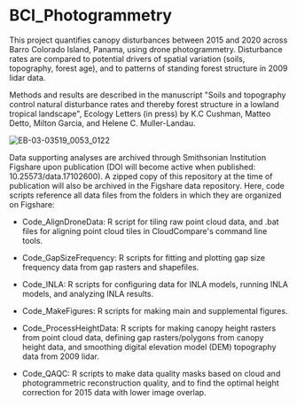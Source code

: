 # BCI_Photogrammetry
This project quantifies canopy disturbances between 2015 and 2020 across Barro Colorado Island, Panama, using drone photogrammetry. Disturbance rates are compared to potential drivers of spatial variation (soils, topography, forest age), and to patterns of standing forest structure in 2009 lidar data.

Methods and results are described in the manuscript "Soils and topography control natural disturbance rates and thereby forest structure in a lowland tropical landscape", Ecology Letters (in press) by K.C Cushman, Matteo Detto, Milton Garcia, and Helene C. Muller-Landau.

![EB-03-03519_0053_0122](https://user-images.githubusercontent.com/15330340/149802977-a1c868a7-c12e-4c1b-963c-48f641a674ab.JPG)

Data supporting analyses are archived through Smithsonian Institution Figshare upon publication (DOI will become active when published: 10.25573/data.17102600). A zipped copy of this repository at the time of publication will also be archived in the Figshare data repository. Here, code scripts reference all data files from the folders in which they are organized on Figshare:

- Code_AlignDroneData: R script for tiling raw point cloud data, and .bat files for aligning point cloud tiles in CloudCompare's command line tools.

- Code_GapSizeFrequency: R scripts for fitting and plotting gap size frequency data from gap rasters and shapefiles.

- Code_INLA: R scripts for configuring data for INLA models, running INLA models, and analyzing INLA results.

- Code_MakeFigures: R scripts for making main and supplemental figures.

- Code_ProcessHeightData: R scripts for making canopy height rasters from point cloud data, defining gap rasters/polygons from canopy height data, and smoothing digital elevation model (DEM) topography data from 2009 lidar.

- Code_QAQC: R scripts to make data quality masks based on cloud and photogrammetric reconstruction quality, and to find the optimal height correction for 2015 data with lower image overlap.
